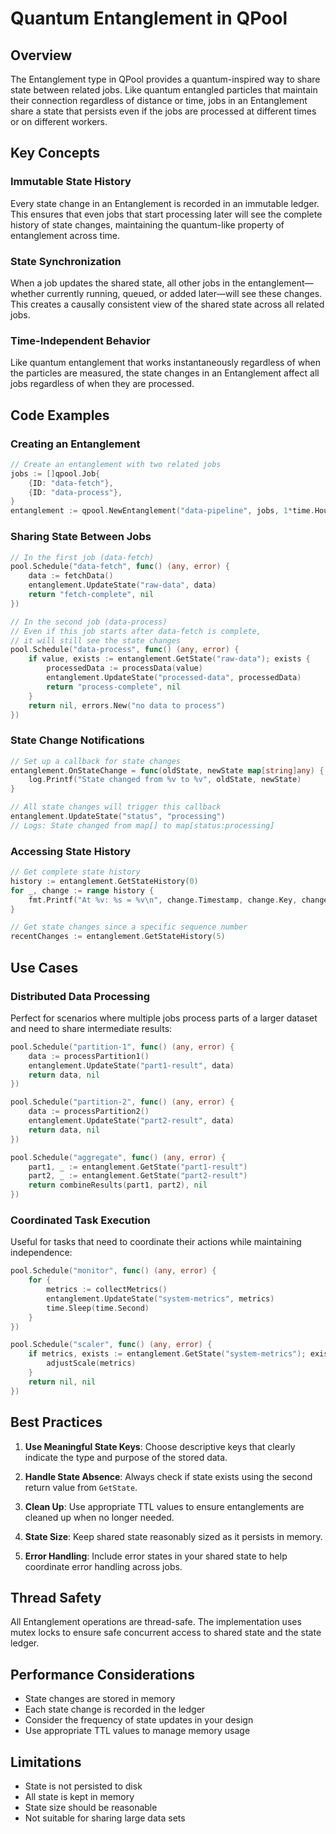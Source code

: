 # Quantum Entanglement in QPool

## Overview

The Entanglement type in QPool provides a quantum-inspired way to share state between related jobs. Like quantum entangled particles that maintain their connection regardless of distance or time, jobs in an Entanglement share a state that persists even if the jobs are processed at different times or on different workers.

## Key Concepts

### Immutable State History

Every state change in an Entanglement is recorded in an immutable ledger. This ensures that even jobs that start processing later will see the complete history of state changes, maintaining the quantum-like property of entanglement across time.

### State Synchronization

When a job updates the shared state, all other jobs in the entanglement—whether currently running, queued, or added later—will see these changes. This creates a causally consistent view of the shared state across all related jobs.

### Time-Independent Behavior

Like quantum entanglement that works instantaneously regardless of when the particles are measured, the state changes in an Entanglement affect all jobs regardless of when they are processed.

## Code Examples

### Creating an Entanglement

```go
// Create an entanglement with two related jobs
jobs := []qpool.Job{
    {ID: "data-fetch"},
    {ID: "data-process"},
}
entanglement := qpool.NewEntanglement("data-pipeline", jobs, 1*time.Hour)
```

### Sharing State Between Jobs

```go
// In the first job (data-fetch)
pool.Schedule("data-fetch", func() (any, error) {
    data := fetchData()
    entanglement.UpdateState("raw-data", data)
    return "fetch-complete", nil
})

// In the second job (data-process)
// Even if this job starts after data-fetch is complete,
// it will still see the state changes
pool.Schedule("data-process", func() (any, error) {
    if value, exists := entanglement.GetState("raw-data"); exists {
        processedData := processData(value)
        entanglement.UpdateState("processed-data", processedData)
        return "process-complete", nil
    }
    return nil, errors.New("no data to process")
})
```

### State Change Notifications

```go
// Set up a callback for state changes
entanglement.OnStateChange = func(oldState, newState map[string]any) {
    log.Printf("State changed from %v to %v", oldState, newState)
}

// All state changes will trigger this callback
entanglement.UpdateState("status", "processing")
// Logs: State changed from map[] to map[status:processing]
```

### Accessing State History

```go
// Get complete state history
history := entanglement.GetStateHistory(0)
for _, change := range history {
    fmt.Printf("At %v: %s = %v\n", change.Timestamp, change.Key, change.Value)
}

// Get state changes since a specific sequence number
recentChanges := entanglement.GetStateHistory(5)
```

## Use Cases

### Distributed Data Processing

Perfect for scenarios where multiple jobs process parts of a larger dataset and need to share intermediate results:

```go
pool.Schedule("partition-1", func() (any, error) {
    data := processPartition1()
    entanglement.UpdateState("part1-result", data)
    return data, nil
})

pool.Schedule("partition-2", func() (any, error) {
    data := processPartition2()
    entanglement.UpdateState("part2-result", data)
    return data, nil
})

pool.Schedule("aggregate", func() (any, error) {
    part1, _ := entanglement.GetState("part1-result")
    part2, _ := entanglement.GetState("part2-result")
    return combineResults(part1, part2), nil
})
```

### Coordinated Task Execution

Useful for tasks that need to coordinate their actions while maintaining independence:

```go
pool.Schedule("monitor", func() (any, error) {
    for {
        metrics := collectMetrics()
        entanglement.UpdateState("system-metrics", metrics)
        time.Sleep(time.Second)
    }
})

pool.Schedule("scaler", func() (any, error) {
    if metrics, exists := entanglement.GetState("system-metrics"); exists {
        adjustScale(metrics)
    }
    return nil, nil
})
```

## Best Practices

1. **Use Meaningful State Keys**: Choose descriptive keys that clearly indicate the type and purpose of the stored data.

2. **Handle State Absence**: Always check if state exists using the second return value from `GetState`.

3. **Clean Up**: Use appropriate TTL values to ensure entanglements are cleaned up when no longer needed.

4. **State Size**: Keep shared state reasonably sized as it persists in memory.

5. **Error Handling**: Include error states in your shared state to help coordinate error handling across jobs.

## Thread Safety

All Entanglement operations are thread-safe. The implementation uses mutex locks to ensure safe concurrent access to shared state and the state ledger.

## Performance Considerations

- State changes are stored in memory
- Each state change is recorded in the ledger
- Consider the frequency of state updates in your design
- Use appropriate TTL values to manage memory usage

## Limitations

- State is not persisted to disk
- All state is kept in memory
- State size should be reasonable
- Not suitable for sharing large data sets
